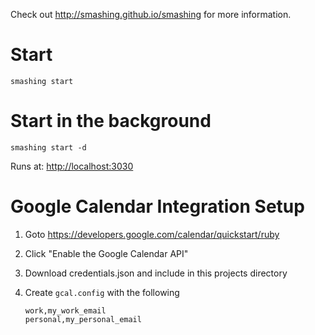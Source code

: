 Check out http://smashing.github.io/smashing for more information.

# Start

`smashing start`

# Start in the background

`smashing start -d`

Runs at: [http://localhost:3030](http://localhost:3030)

# Google Calendar Integration Setup

1. Goto https://developers.google.com/calendar/quickstart/ruby
2. Click "Enable the Google Calendar API"
3. Download credentials.json and include in this projects directory
4. Create `gcal.config` with the following

    ```
    work,my_work_email
    personal,my_personal_email
    ```
